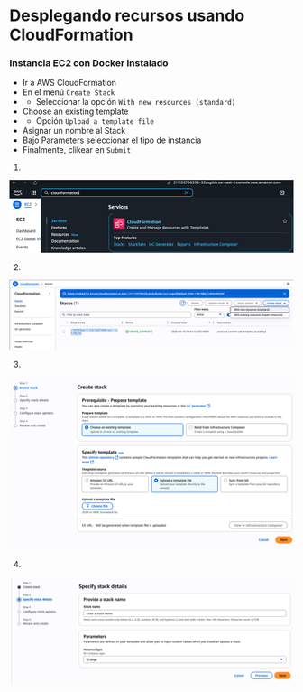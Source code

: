 # Desplegando recursos usando CloudFormation

### Instancia EC2 con Docker instalado

* Ir a AWS CloudFormation
* En el menú `Create Stack`
* * Seleccionar la opción `With new resources (standard)`
* Choose an existing template
* * Opción `Upload a template file`
* Asignar un nombre al Stack
* Bajo Parameters seleccionar el tipo de instancia
* Finalmente, clikear en `Submit`

1. 
![cf01](IMG/cf01.png)

2. 
![cf02](IMG/cf02.png)

3.
![cf03](IMG/cf03.png)

4.
![IMG](IMG/cf04.png)


